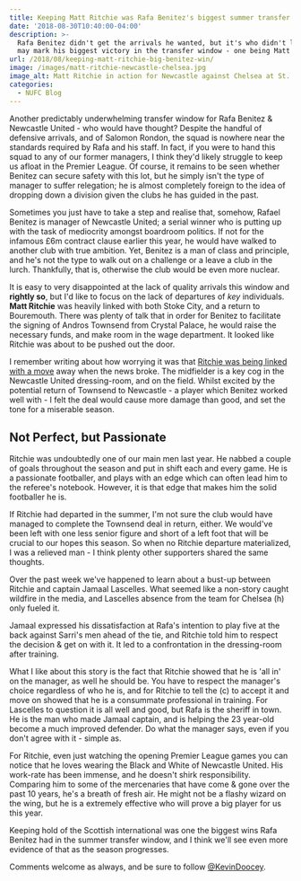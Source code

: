 ```yaml
---
title: Keeping Matt Ritchie was Rafa Benitez's biggest summer transfer victory
date: '2018-08-30T10:40:00-04:00'
description: >-
  Rafa Benitez didn't get the arrivals he wanted, but it's who didn't leave that
  may mark his biggest victory in the transfer window - one being Matt Ritchie.
url: /2018/08/keeping-matt-ritchie-big-benitez-win/
image: /images/matt-ritchie-newcastle-chelsea.jpg
image_alt: Matt Ritchie in action for Newcastle against Chelsea at St. James' Park.
categories:
  - NUFC Blog
---
```

Another predictably underwhelming transfer window for Rafa Benitez & Newcastle United -  who would have thought? Despite the handful of defensive arrivals, and of Salomon Rondon, the squad is nowhere near the standards required by Rafa and his staff. In fact, if you were to hand this squad to any of our former managers, I think they'd likely struggle to keep us afloat in the Premier League. Of course, it remains to be seen whether Benitez can secure safety with this lot, but he simply isn't the type of manager to suffer relegation; he is almost completely foreign to the idea of dropping down a division given the clubs he has guided in the past. 

Sometimes you just have to take a step and realise that, somehow, Rafael Benitez is manager of Newcastle United; a serial winner who is putting up with the task of mediocrity amongst boardroom politics. If not for the infamous £6m contract clause earlier this year, he would have walked to another club with true ambition. Yet, Benitez is a man of class and principle, and he's not the type to walk out on a challenge or a leave a club in the lurch. Thankfully, that is, otherwise the club would be even more nuclear.

It is easy to very disappointed at the lack of quality arrivals this window and **rightly so**, but I'd like to focus on the lack of departures of _key_ individuals. **Matt Ritchie** was heavily linked with both Stoke City, and a return to Bouremouth. There was plenty of talk that in order for Benitez to facilitate the signing of Andros Townsend from Crystal Palace, he would raise the necessary funds, and make room in the wage department. It looked like Ritchie was about to be pushed out the door.

I remember writing about how worrying it was that [Ritchie was being linked with a move](https://www.tynetime.com/2018/06/matt-ritchie-linked-with-newcastle-departure/) away when the news broke. The midfielder is a key cog in the Newcastle United dressing-room, and on the field. Whilst excited by the potential return of Townsend to Newcastle - a player which Benitez worked well with - I felt the deal would cause more damage than good, and set the tone for a miserable season.

## Not Perfect, but Passionate	

Ritchie was undoubtedly one of our main men last year. He nabbed a couple of goals throughout the season and put in shift each and every game. He is a passionate footballer, and plays with an edge which can often lead him to the referee's notebook. However, it is that edge that makes him the solid footballer he is.

If Ritchie had departed in the summer, I'm not sure the club would have managed to complete the Townsend deal in return, either. We would've been left with one less senior figure and short of a left foot that will be crucial to our hopes this season. So when no Ritchie departure materialized, I was a relieved man - I think plenty other supporters shared the same thoughts.

Over the past week we've happened to learn about a bust-up between Ritchie and captain Jamaal Lascelles. What seemed like a non-story caught wildfire in the media, and Lascelles absence from the team for Chelsea (h) only fueled it. 

Jamaal expressed his dissatisfaction at Rafa's intention to play five at the back against Sarri's men ahead of the tie, and Ritchie told him to respect the decision & get on with it. It led to a confrontation in the dressing-room after training. 

What I like about this story is the fact that Ritchie showed that he is 'all in' on the manager, as well he should be. You have to respect the manager's choice regardless of who he is, and for Ritchie to tell the (c) to accept it and move on showed that he is a consummate professional in training. For Lascelles to question it is all well and good, but Rafa is the sheriff in town. He is the man who made Jamaal captain, and is helping the 23 year-old become a much improved defender. Do what the manager says, even if you don't agree with it - simple as.

For Ritchie, even just watching the opening Premier League games you can notice that he loves wearing the Black and White of Newcastle United. His work-rate has been immense, and he doesn't shirk responsibility. Comparing him to some of the mercenaries that have come & gone over the past 10 years, he's a breath of fresh air. He might not be a flashy wizard on the wing, but he is a extremely effective who will prove a big player for us this year.

Keeping hold of the Scottish international was one the biggest wins Rafa Benitez had in the summer transfer window, and I think we'll see even more evidence of that as the season progresses.

Comments welcome as always, and be sure to follow [@KevinDoocey](@KevinDoocey).

